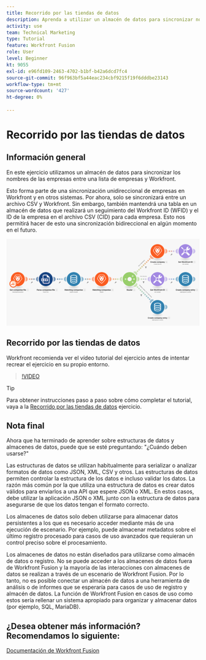 ```yaml
---
title: Recorrido por las tiendas de datos
description: Aprenda a utilizar un almacén de datos para sincronizar nombres de empresas entre una lista de empresas y Workfront mediante [!DNL Adobe Workfront Fusion].
activity: use
team: Technical Marketing
type: Tutorial
feature: Workfront Fusion
role: User
level: Beginner
kt: 9055
exl-id: e96fd109-2463-4702-b1bf-b42a6dcd7fc4
source-git-commit: 96f963bf5a44eac234cbf9215f19f6dddbe23143
workflow-type: tm+mt
source-wordcount: '427'
ht-degree: 0%

---
```


# Recorrido por las tiendas de datos

## Información general

En este ejercicio utilizamos un almacén de datos para sincronizar los nombres de las empresas entre una lista de empresas y Workfront.

Esto forma parte de una sincronización unidireccional de empresas en Workfront y en otros sistemas. Por ahora, solo se sincronizará entre un archivo CSV y Workfront. Sin embargo, también mantendrá una tabla en un almacén de datos que realizará un seguimiento del Workfront ID (WFID) y el ID de la empresa en el archivo CSV (CID) para cada empresa. Esto nos permitirá hacer de esto una sincronización bidireccional en algún momento en el futuro.

![Imagen de un escenario de fusión](assets/data-structures-and-data-stores-2.png)

## Recorrido por las tiendas de datos

Workfront recomienda ver el vídeo tutorial del ejercicio antes de intentar recrear el ejercicio en su propio entorno.

>[!VIDEO](https://video.tv.adobe.com/v/335296/?quality=12)

>[!TIP]
>
>Para obtener instrucciones paso a paso sobre cómo completar el tutorial, vaya a la [Recorrido por las tiendas de datos](https://experienceleague.adobe.com/docs/workfront-learn/tutorials-workfront/fusion/exercises/data-stores.html?lang=en) ejercicio.


## Nota final

Ahora que ha terminado de aprender sobre estructuras de datos y almacenes de datos, puede que se esté preguntando: &quot;¿Cuándo deben usarse?&quot;

Las estructuras de datos se utilizan habitualmente para serializar o analizar formatos de datos como JSON, XML, CSV y otros. Las estructuras de datos permiten controlar la estructura de los datos e incluso validar los datos. La razón más común por la que utiliza una estructura de datos es crear datos válidos para enviarlos a una API que espere JSON o XML. En estos casos, debe utilizar la aplicación JSON o XML junto con la estructura de datos para asegurarse de que los datos tengan el formato correcto.

Los almacenes de datos solo deben utilizarse para almacenar datos persistentes a los que es necesario acceder mediante más de una ejecución de escenario. Por ejemplo, puede almacenar metadatos sobre el último registro procesado para casos de uso avanzados que requieran un control preciso sobre el procesamiento.

Los almacenes de datos no están diseñados para utilizarse como almacén de datos o registro. No se puede acceder a los almacenes de datos fuera de Workfront Fusion y la mayoría de las interacciones con almacenes de datos se realizan a través de un escenario de Workfront Fusion. Por lo tanto, no es posible conectar un almacén de datos a una herramienta de análisis o de informes que se esperaría para casos de uso de registro y almacén de datos. La función de Workfront Fusion en casos de uso como estos sería rellenar un sistema apropiado para organizar y almacenar datos (por ejemplo, SQL, MariaDB).

## ¿Desea obtener más información? Recomendamos lo siguiente:

[Documentación de Workfront Fusion](https://experienceleague.adobe.com/docs/workfront/using/adobe-workfront-fusion/workfront-fusion-2.html?lang=en)

